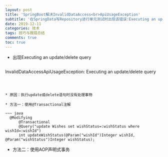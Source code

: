 ```yaml
---
layout: post
title: 'SpringBoot解决InvalidDataAccess<br>ApiUsageException'
subtitle: '在SpringData写Repository进行单元测试时出现该错误:Executing an update/delete query，下面是网上查询到的解决办法。'
date: 2019-12-11
categories: 技术
tags: 技巧与报错总结
comments: true
toc: true
---
```




* 出现Executing an update/delete query

  ~~~ java
InvalidDataAccessApiUsageException: Executing an update/delete query
  ~~~

  
  
  * 原因：执行update或delete语句时没有处理事物
  
  * 方法一：使用@Transactional注解
  
  ~~~ java
    @Modifying
        @Transactional
        @Query("update Wishes set wishStatus=:wishStatus where wishId=:wishId")
        int updateWishStatus(@Param("wishId")Integer wishId, @Param("wishStatus")Integer wishStatus);
  ~~~
  
  * 方法二：使用AOP声明式事务